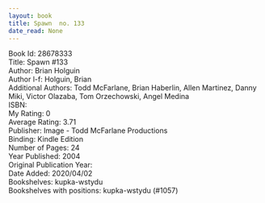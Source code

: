 ```yaml
---
layout: book
title: Spawn  no. 133
date_read: None
---
```


Book Id: 28678333<br />
Title: Spawn #133<br />
Author: Brian Holguin<br />
Author l-f: Holguin, Brian<br />
Additional Authors: Todd McFarlane, Brian Haberlin, Allen Martinez, Danny Miki, Victor Olazaba, Tom Orzechowski, Angel  Medina<br />
ISBN: <br />
My Rating: 0<br />
Average Rating: 3.71<br />
Publisher: Image - Todd McFarlane Productions<br />
Binding: Kindle Edition<br />
Number of Pages: 24<br />
Year Published: 2004<br />
Original Publication Year: <br />
Date Added: 2020/04/02<br />
Bookshelves: kupka-wstydu<br />
Bookshelves with positions: kupka-wstydu (#1057)<br />

